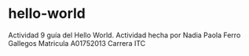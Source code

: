 # hello-world
Actividad 9 guía del Hello World.
Actividad hecha por Nadia Paola Ferro Gallegos
Matricula A01752013
Carrera ITC
